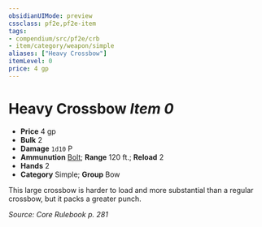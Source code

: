```yaml
---
obsidianUIMode: preview
cssclass: pf2e,pf2e-item
tags:
- compendium/src/pf2e/crb
- item/category/weapon/simple
aliases: ["Heavy Crossbow"]
itemLevel: 0
price: 4 gp
---
```

# Heavy Crossbow *Item 0*  

- **Price** 4 gp
- **Bulk** 2
- **Damage** `1d10` P
- **Ammunution** [Bolt](bolt.md); **Range** 120 ft.; **Reload** 2
- **Hands** 2
- **Category** Simple; **Group** Bow 

This large crossbow is harder to load and more substantial than a regular crossbow, but it packs a greater punch.

*Source: Core Rulebook p. 281*